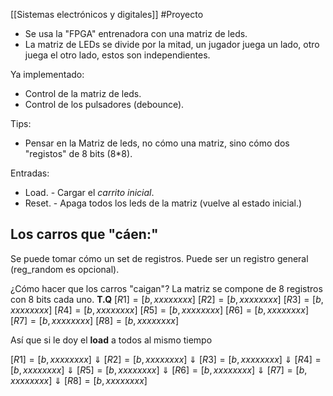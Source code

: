 [[Sistemas electrónicos y digitales]] #Proyecto

- Se usa la "FPGA" entrenadora con una matriz de leds.
- La matriz de LEDs se divide por la mitad, un jugador juega un lado, otro juega el otro lado, estos son independientes.

Ya implementado:
- Control de la matriz de leds.
- Control de los pulsadores (debounce).

Tips:
- Pensar en la Matriz de leds, no cómo una matriz, sino cómo dos  "registos" de 8 bits (8*8).

Entradas:
- Load. - Cargar el *carrito inicial*. 
- Reset. - Apaga todos los leds de la matriz (vuelve al estado inicial.)

## Los carros que "cáen:"
Se puede tomar cómo un set de registros. Puede ser un registro general (reg_random es opcional).

¿Cómo hacer que los carros "caigan"?
La matriz se compone de 8 registros con 8 bits cada uno. 
**T.Q**
$[R1] = [b,xxxxxxxx]$
$[R2] = [b,xxxxxxxx]$
$[R3] = [b,xxxxxxxx]$
$[R4] = [b,xxxxxxxx]$
$[R5] = [b,xxxxxxxx]$
$[R6] = [b,xxxxxxxx]$
$[R7] = [b,xxxxxxxx]$
$[R8] = [b,xxxxxxxx]$

Así que si le doy el **load** a todos al mismo tiempo

$[R1] = [b,xxxxxxxx]$ 
$\Downarrow$ 
$[R2] = [b,xxxxxxxx]$
$\Downarrow$ 
$[R3] = [b,xxxxxxxx]$
$\Downarrow$ 
$[R4] = [b,xxxxxxxx]$
$\Downarrow$ 
$[R5] = [b,xxxxxxxx]$
$\Downarrow$ 
$[R6] = [b,xxxxxxxx]$
$\Downarrow$ 
$[R7] = [b,xxxxxxxx]$
$\Downarrow$ 
$[R8] = [b,xxxxxxxx]$

